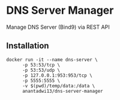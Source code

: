 # DNS Server Manager

Manage DNS Server (Bind9) via REST API

## Installation

```shell
docker run -it --name dns-server \
      -p 53:53/tcp \
      -p 53:53/udp \
      -p 127.0.0.1:953:953/tcp \
      -p 5555:5555 \
      -v $(pwd)/temp/data:/data \
      anantadwi13/dns-server-manager
```